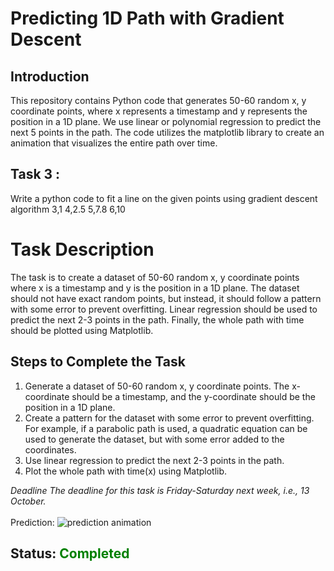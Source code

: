 # Predicting 1D Path with Gradient Descent
## Introduction
This repository contains Python code that generates 50-60 random x, y coordinate points, where x represents a timestamp and y represents the position in a 1D plane. We use linear or polynomial regression to predict the next 5 points in the path. The code utilizes the matplotlib library to create an animation that visualizes the entire path over time.
## Task 3 :
Write a python code to fit a line on the given points using gradient descent algorithm
3,1
4,2.5
5,7.8
6,10
### 


# Task Description
The task is to create a dataset of 50-60 random x, y coordinate points where x is a timestamp and y is the position in a 1D plane. The dataset should not have exact random points, but instead, it should follow a pattern with some error to prevent overfitting. Linear regression should be used to predict the next 2-3 points in the path. Finally, the whole path with time should be plotted using Matplotlib.

## Steps to Complete the Task
1. Generate a dataset of 50-60 random x, y coordinate points. The x-coordinate should be a timestamp, and the y-coordinate should be the position in a 1D plane.
2. Create a pattern for the dataset with some error to prevent overfitting. For example, if a parabolic path is used, a quadratic equation can be used to generate the dataset, but with some error added to the coordinates.
3. Use linear regression to predict the next 2-3 points in the path.
4. Plot the whole path with time(x) using Matplotlib.

*Deadline
The deadline for this task is Friday-Saturday next week, i.e., 13 October.*
<br/>
<br/>Prediction: <img src="./polynomial_regression.gif" alt="prediction animation" /> 
## Status: <span style="color: green;">Completed</span>
